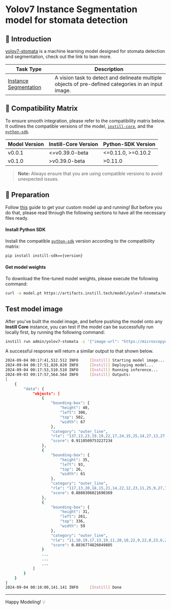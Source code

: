 # Yolov7 Instance Segmentation model for stomata detection

## 📖 Introduction

[yolov7-stomata](https://github.com/YaoChengLab/StomaVision) is a machine learning model designed for stomata detection and segmentation, check out the link to lean more.

| Task Type                                                                                  | Description                                                                                         |
| ------------------------------------------------------------------------------------------ | --------------------------------------------------------------------------------------------------- |
| [Instance Segmentation](https://www.instill.tech/docs/model/ai-task#instance-segmentation) | A vision task to detect and delineate multiple objects of pre-defined categories in an input image. |

## 🔄 Compatibility Matrix

To ensure smooth integration, please refer to the compatibility matrix below. It outlines the compatible versions of the model, [`instill-core`](https://github.com/instill-ai/instill-core), and the [`python-sdk`](https://github.com/instill-ai/python-sdk).

| Model Version | Instill-Core Version | Python-SDK Version |
| ------------- | -------------------- | ------------------ |
| v0.0.1        | <=v0.39.0-beta       | <=0.11.0, >=0.10.2 |
| v0.1.0        | >v0.39.0-beta        | >0.11.0            |

> **Note:** Always ensure that you are using compatible versions to avoid unexpected issues.

## 🚀 Preparation

Follow [this](../README.md) guide to get your custom model up and running! But before you do that, please read through the following sections to have all the necessary files ready.

#### Install Python SDK

Install the compatible [`python-sdk`](https://github.com/instill-ai/python-sdk) version according to the compatibility matrix:

```bash
pip install instill-sdk=={version}
```

#### Get model weights

To download the fine-tuned model weights, please execute the following command:

```bash
curl -o model.pt https://artifacts.instill.tech/model/yolov7-stomata/model.pt
```

## Test model image

After you've built the model image, and before pushing the model onto any **Instill Core** instance, you can test if the model can be successfully run locally first, by running the following command:

```bash
instill run admin/yolov7-stomata -i '{"image-url": "https://microscopyofnature.com/sites/default/files/2022-03/Mais-stomata-ZW10.jpg", "type": "image-url"}'
```

A successful response will return a similar output to that shown below.

```bash
2024-09-04 00:17:41,512.512 INFO     [Instill] Starting model image...
2024-09-04 00:17:51,820.820 INFO     [Instill] Deploying model...
2024-09-04 00:17:53,510.510 INFO     [Instill] Running inference...
2024-09-03 09:17:57,564.564 INFO     [Instill] Outputs:
[
    {
        "data": {
            "objects": [
                {
                    "bounding-box": {
                        "height": 40,
                        "left": 306,
                        "top": 502,
                        "width": 67
                    },
                    "category": "outer_line",
                    "rle": "137,13,23,19,19,22,17,24,15,25,14,27,13,27,13,27,12,29,11,29,11,30,10,31,9,31,9,32,8,33,7,15,3,15,7,15,4,14,7,14,6,13,7,14,6,13,7,14,5,14,7,15,4,14,7,15,4,14,7,16,2,15,7,16,2,15,7,33,7,33,7,33,7,33,7,33,7,33,7,33,7,10,1,22,7,9,3,21,7,8,4,21,7,8,4,21,7,7,6,20,7,7,6,20,7,7,6,20,7,7,6,20,7,7,6,20,7,7,6,19,8,7,6,19,8,7,6,18,9,8,5,17,10,8,4,17,11,8,4,17,11,9,2,17,12,28,12,28,12,27,13,27,13,27,13,26,14,25,15,24,16,23,17,22,18,21,19,20,20,20,21,18,23,15,27,10,59",
                    "score": 0.9110509753227234
                },
                {
                    "bounding-box": {
                        "height": 35,
                        "left": 93,
                        "top": 26,
                        "width": 61
                    },
                    "category": "outer_line",
                    "rle": "117,13,20,18,15,21,14,22,12,23,11,25,9,27,7,29,5,31,3,32,3,33,2,33,2,33,2,33,2,15,3,15,2,14,5,14,2,14,6,13,2,14,6,13,2,13,7,13,2,13,7,13,2,13,7,13,2,13,7,13,2,13,7,13,2,13,7,13,2,13,7,13,2,14,6,13,2,14,6,13,2,14,6,13,2,14,5,14,2,14,5,14,2,14,5,14,2,15,3,15,2,16,2,15,2,33,2,33,2,33,2,33,2,33,2,33,2,33,2,33,2,32,3,31,4,31,4,30,5,29,6,29,6,28,8,26,9,26,10,24,12,23,13,21,15,19,17,17,20,12,25,9,49",
                    "score": 0.8888306021690369
                },
                {
                    "bounding-box": {
                        "height": 31,
                        "left": 261,
                        "top": 336,
                        "width": 59
                    },
                    "category": "outer_line",
                    "rle": "11,10,19,17,13,19,11,20,10,22,9,22,8,23,6,25,5,26,5,26,4,27,4,28,3,28,3,28,3,28,3,15,4,9,3,14,6,8,3,14,6,8,3,14,6,8,3,14,6,9,2,14,6,9,2,14,6,9,2,14,6,9,2,14,6,9,2,14,6,9,2,15,4,10,2,29,2,29,2,29,2,29,2,28,3,28,3,28,3,28,3,28,3,28,3,28,3,28,3,28,3,28,3,28,3,27,4,27,4,27,4,27,4,27,4,26,5,25,6,23,8,22,9,21,10,21,11,19,13,17,16,13,21,7,78",
                    "score": 0.8836774826049805
                }
                ...
                ...
                ...
            ]
        }
    }
]
2024-09-04 00:18:00,141.141 INFO     [Instill] Done
```

---

Happy Modeling! 💡
